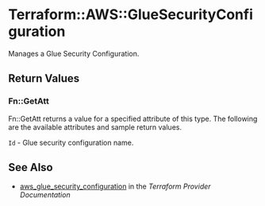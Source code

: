 # Terraform::AWS::GlueSecurityConfiguration

Manages a Glue Security Configuration.

## Return Values

### Fn::GetAtt

Fn::GetAtt returns a value for a specified attribute of this type. The following are the available attributes and sample return values.

`Id` - Glue security configuration name.

## See Also

* [aws_glue_security_configuration](https://www.terraform.io/docs/providers/aws/r/glue_security_configuration.html) in the _Terraform Provider Documentation_
